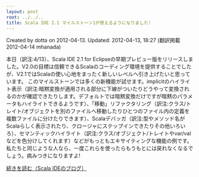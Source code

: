 ```yaml
---
layout: post
root: ../../..
title: Scala IDE 2.1 マイルストーン1が使えるようになりました!
---
```


Created by dotta on 2012-04-13. Updated: 2012-04-13, 18:27 (翻訳掲載 2012-04-14 mhanada)

本日（訳注:4/13）、Scala IDE 2.1 for Eclipseの早期プレビュー版をリリースしました。V2.0の目標は信頼できるScalaのコーディング環境を提供することでしたが、V2.1ではScalaの使い心地をまったく新しいレベルへ引き上げたいと思っています。
このマイルストーンでは多くの新機能が試せます。implicitのハイライト表示（訳注:暗黙変換が適用される部分に下線がついたりどうやって変換されるのかが確認できたりします。デフォルトでは暗黙変換だけですが暗黙のパラメータもハイライトできるようです）、「移動」リファクタリング（訳注:クラス/トレイト/オブジェクトを別のファイルへ移動したりひとつのファイル内の定義を複数ファイルに分けたりできます）、Scalaデバッガ（訳注:型やメソッド名がScalaらしく表示されたり、クロージャにステップインできたりその他いろいろ）、セマンティックハイライト（訳注:クラス/オブジェクト/トレイトやvar/valなどを色分けしてくれます）などがもっともエキサイティングな機能の例です。私たちと同じような人なら、一度これらを使ったらもうもとには戻れなくなるでしょう。病みつきになりますよ!

[続きを読む（Scala IDEのブログ）](http://scala-ide.org/blog/release-notes-2.1-Milestone-1.html)
